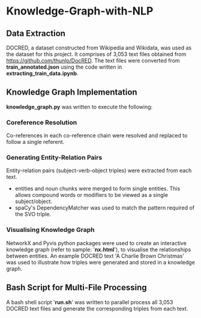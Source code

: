 # Knowledge-Graph-with-NLP

## Data Extraction
DOCRED, a dataset constructed from Wikipedia and Wikidata, was used as the dataset for this project. It comprises of 3,053 text files obtained from https://github.com/thunlp/DocRED. The text files were converted from **train_annotated.json** using the code written in **extracting_train_data.ipynb**.

## Knowledge Graph Implementation
**knowledge_graph.py** was written to execute the following:

### Coreference Resolution
Co-references in each co-reference chain were resolved and replaced to follow a single referent. 

### Generating Entity-Relation Pairs 
Entity-relation pairs (subject-verb-object triples) were extracted from each text. 
- entities and noun chunks were merged to form single entities. This allows compound words or modifiers to be viewed as a single subject/object.
- spaCy's DependencyMatcher was used to match the pattern required of the SVO triple.

### Visualising Knowledge Graph
NetworkX and Pyvis python packages were used to create an interactive knowledge graph (refer to sample: '**nx.html**'), to visualise the relationships between entities. An example DOCRED text 'A Charlie Brown Christmas' was used to illustrate how triples were generated and stored in a knowledge graph.

## Bash Script for Multi-File Processing
A bash shell script '**run.sh**' was written to parallel process all 3,053 DOCRED text files and generate the corresponding triples from each text.
